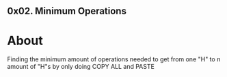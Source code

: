 ## 0x02. Minimum Operations
# About
Finding the minimum amount of operations needed to get from one "H" to n amount of "H"s by only doing COPY ALL and PASTE

